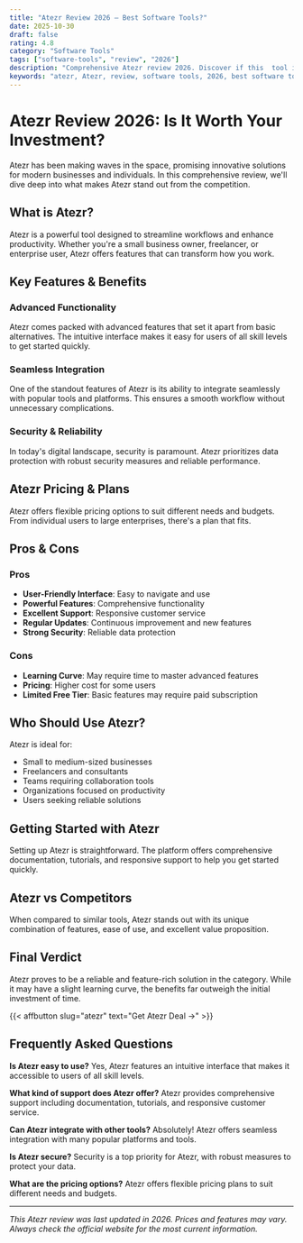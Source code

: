 ```yaml
---
title: "Atezr Review 2026 – Best Software Tools?"
date: 2025-10-30
draft: false
rating: 4.8
category: "Software Tools"
tags: ["software-tools", "review", "2026"]
description: "Comprehensive Atezr review 2026. Discover if this  tool is the best choice for your needs."
keywords: "atezr, Atezr, review, software tools, 2026, best software tools"
---
```


# Atezr Review 2026: Is It Worth Your Investment?

Atezr has been making waves in the  space, promising innovative solutions for modern businesses and individuals. In this comprehensive review, we'll dive deep into what makes Atezr stand out from the competition.

## What is Atezr?

Atezr is a powerful  tool designed to streamline workflows and enhance productivity. Whether you're a small business owner, freelancer, or enterprise user, Atezr offers features that can transform how you work.

## Key Features & Benefits

### Advanced Functionality
Atezr comes packed with advanced features that set it apart from basic alternatives. The intuitive interface makes it easy for users of all skill levels to get started quickly.

### Seamless Integration
One of the standout features of Atezr is its ability to integrate seamlessly with popular tools and platforms. This ensures a smooth workflow without unnecessary complications.

### Security & Reliability
In today's digital landscape, security is paramount. Atezr prioritizes data protection with robust security measures and reliable performance.

## Atezr Pricing & Plans

Atezr offers flexible pricing options to suit different needs and budgets. From individual users to large enterprises, there's a plan that fits.

## Pros & Cons

### Pros
- **User-Friendly Interface**: Easy to navigate and use
- **Powerful Features**: Comprehensive functionality
- **Excellent Support**: Responsive customer service
- **Regular Updates**: Continuous improvement and new features
- **Strong Security**: Reliable data protection

### Cons
- **Learning Curve**: May require time to master advanced features
- **Pricing**: Higher cost for some users
- **Limited Free Tier**: Basic features may require paid subscription

## Who Should Use Atezr?

Atezr is ideal for:
- Small to medium-sized businesses
- Freelancers and consultants
- Teams requiring collaboration tools
- Organizations focused on productivity
- Users seeking reliable  solutions

## Getting Started with Atezr

Setting up Atezr is straightforward. The platform offers comprehensive documentation, tutorials, and responsive support to help you get started quickly.

## Atezr vs Competitors

When compared to similar tools, Atezr stands out with its unique combination of features, ease of use, and excellent value proposition.

## Final Verdict

Atezr proves to be a reliable and feature-rich solution in the  category. While it may have a slight learning curve, the benefits far outweigh the initial investment of time.

{{< affbutton slug="atezr" text="Get Atezr Deal →" >}}

## Frequently Asked Questions

**Is Atezr easy to use?**
Yes, Atezr features an intuitive interface that makes it accessible to users of all skill levels.

**What kind of support does Atezr offer?**
Atezr provides comprehensive support including documentation, tutorials, and responsive customer service.

**Can Atezr integrate with other tools?**
Absolutely! Atezr offers seamless integration with many popular platforms and tools.

**Is Atezr secure?**
Security is a top priority for Atezr, with robust measures to protect your data.

**What are the pricing options?**
Atezr offers flexible pricing plans to suit different needs and budgets.

---

*This Atezr review was last updated in 2026. Prices and features may vary. Always check the official website for the most current information.*
